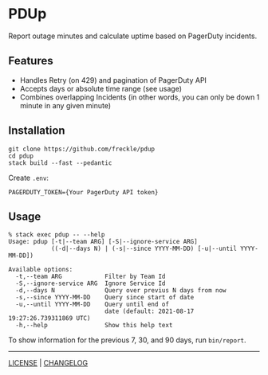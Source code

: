 # PDUp

Report outage minutes and calculate uptime based on PagerDuty incidents.

## Features

- Handles Retry (on 429) and pagination of PagerDuty API
- Accepts days or absolute time range (see usage)
- Combines overlapping Incidents (in other words, you can only be down 1 minute
  in any given minute)

## Installation

```
git clone https://github.com/freckle/pdup
cd pdup
stack build --fast --pedantic
```

Create `.env`:

```
PAGERDUTY_TOKEN={Your PagerDuty API token}
```

## Usage

```console
% stack exec pdup -- --help
Usage: pdup [-t|--team ARG] [-S|--ignore-service ARG] 
            ((-d|--days N) | (-s|--since YYYY-MM-DD) [-u|--until YYYY-MM-DD])

Available options:
  -t,--team ARG            Filter by Team Id
  -S,--ignore-service ARG  Ignore Service Id
  -d,--days N              Query over previus N days from now
  -s,--since YYYY-MM-DD    Query since start of date
  -u,--until YYYY-MM-DD    Query until end of
                           date (default: 2021-08-17 19:27:26.739311869 UTC)
  -h,--help                Show this help text
```

To show information for the previous 7, 30, and 90 days, run `bin/report`.

---

[LICENSE](./LICENSE) | [CHANGELOG](./CHANGELOG.md)
